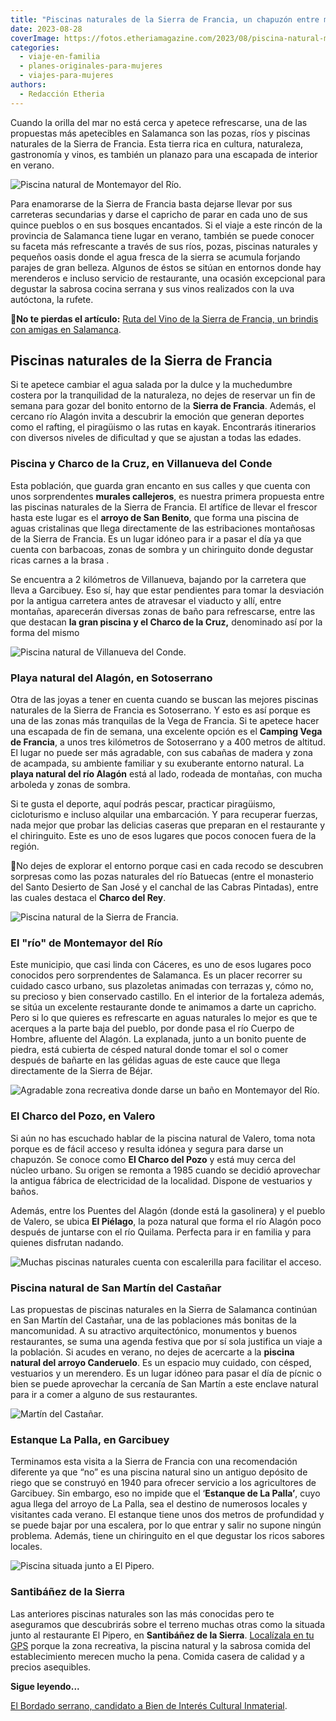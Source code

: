 ```yaml
---
title: "Piscinas naturales de la Sierra de Francia, un chapuzón entre montañas"
date: 2023-08-28
coverImage: https://fotos.etheriamagazine.com/2023/08/piscina-natural-montemayor-rio-salamanca.jpg
categories: 
  - viaje-en-familia
  - planes-originales-para-mujeres
  - viajes-para-mujeres
authors: 
  - Redacción Etheria
---
```


Cuando la orilla del mar no está cerca y apetece refrescarse, una de las propuestas más 
apetecibles en Salamanca son las pozas, ríos y piscinas naturales de la Sierra de 
Francia. Esta tierra rica en cultura, naturaleza, gastronomía y vinos, es también un 
planazo para una escapada de interior en verano. 

![Piscina natural de Montemayor del Río.](https://fotos.etheriamagazine.com/2023/08/piscina-natural-montemayor-rio-salamanca.jpg "Piscina natural de Montemayor del Río. © Pepa García")

Para enamorarse de la Sierra de Francia basta dejarse llevar por sus carreteras 
secundarias y darse el capricho de parar en cada uno de sus quince pueblos o en sus 
bosques encantados. Si el viaje a este rincón de la provincia de Salamanca tiene lugar 
en verano, también se puede conocer su faceta más refrescante a través de sus ríos, 
pozas, piscinas naturales y pequeños oasis donde el agua fresca de la sierra se acumula 
forjando parajes de gran belleza. Algunos de éstos se sitúan en entornos donde hay 
merenderos e incluso servicio de restaurante, una ocasión excepcional para degustar la 
sabrosa cocina serrana y sus vinos realizados con la uva autóctona, la rufete. 

📍**No te pierdas el artículo:** [Ruta del Vino de la Sierra de Francia, un brindis con 
amigas en 
Salamanca](https://etheriamagazine.com/2021/08/11/plan-con-amigas-ruta-del-vino-sierra-de-francia/). 

## Piscinas naturales de la Sierra de Francia

Si te apetece cambiar el agua salada por la dulce y la muchedumbre costera por la 
tranquilidad de la naturaleza, no dejes de reservar un fin de semana para gozar del 
bonito entorno de la **Sierra de Francia**. Además, el cercano río Alagón invita a 
descubrir la emoción que generan deportes como el rafting, el piragüismo o las rutas en 
kayak. Encontrarás itinerarios con diversos niveles de dificultad y que se ajustan a 
todas las edades. 

### Piscina y Charco de la Cruz, en Villanueva del Conde

Esta población, que guarda gran encanto en sus calles y que cuenta con unos 
sorprendentes **murales callejeros**, es nuestra primera propuesta entre las piscinas 
naturales de la Sierra de Francia. El artífice de llevar el frescor hasta este lugar es 
el **arroyo de San Benito**, que forma una piscina de aguas cristalinas que llega 
directamente de las estribaciones montañosas de la Sierra de Francia. Es un lugar idóneo 
para ir a pasar el día ya que cuenta con barbacoas, zonas de sombra y un chiringuito 
donde degustar ricas carnes a la brasa . 

Se encuentra a 2 kilómetros de Villanueva, bajando por la carretera que lleva a 
Garcibuey. Eso sí, hay que estar pendientes para tomar la desviación por la antigua 
carretera antes de atravesar el viaducto y allí, entre montañas, aparecerán diversas 
zonas de baño para refrescarse, entre las que destacan **la gran piscina y el Charco de 
la Cruz,** denominado así por la forma del mismo 

![Piscina natural de Villanueva del Conde.](https://fotos.etheriamagazine.com/2023/08/Piscinas-naturales-sierra-francia.jpg "Piscina natural de Villanueva del Conde. © Turismo de Sierra de Francia")

### Playa natural del Alagón, en Sotoserrano

Otra de las joyas a tener en cuenta cuando se buscan las mejores piscinas naturales de 
la Sierra de Francia es Sotoserrano. Y esto es así porque es una de las zonas más 
tranquilas de la Vega de Francia. Si te apetece hacer una escapada de fin de semana, una 
excelente opción es el **Camping Vega de Francia**, a unos tres kilómetros de 
Sotoserrano y a 400 metros de altitud. El lugar no puede ser más agradable, con sus 
cabañas de madera y zona de acampada, su ambiente familiar y su exuberante entorno 
natural. La **playa natural del río Alagón** está al lado, rodeada de montañas, con 
mucha arboleda y zonas de sombra. 

Si te gusta el deporte, aquí podrás pescar, practicar piragüismo, cicloturismo e incluso 
alquilar una embarcación. Y para recuperar fuerzas, nada mejor que probar las delicias 
caseras que preparan en el restaurante y el chiringuito. Este es uno de esos lugares que 
pocos conocen fuera de la región. 

📍No dejes de explorar el entorno porque casi en cada recodo se descubren sorpresas como 
las pozas naturales del río Batuecas (entre el monasterio del Santo Desierto de San José 
y el canchal de las Cabras Pintadas), entre las cuales destaca el **Charco del Rey**. 

![Piscina natural de la Sierra de Francia.](https://fotos.etheriamagazine.com/2023/08/poza-natural-sierra-francia.jpg "Piscina natural de Salamanca. © Turismo Sierra de Francia")

### El "río" de Montemayor del Río

Este municipio, que casi linda con Cáceres, es uno de esos lugares poco conocidos pero 
sorprendentes de Salamanca. Es un placer recorrer su cuidado casco urbano, sus 
plazoletas animadas con terrazas y, cómo no, su precioso y bien conservado castillo. En 
el interior de la fortaleza además, se sitúa un excelente restaurante donde te animamos 
a darte un capricho. Pero si lo que quieres es refrescarte en aguas naturales lo mejor 
es que te acerques a la parte baja del pueblo, por donde pasa el río Cuerpo de Hombre, 
afluente del Alagón. La explanada, junto a un bonito puente de piedra, está cubierta de 
césped natural donde tomar el sol o comer después de bañarte en las gélidas aguas de 
este cauce que llega directamente de la Sierra de Béjar. 

![Agradable zona recreativa donde darse un baño en Montemayor del Río.](https://fotos.etheriamagazine.com/2023/08/piscina-natural-montemayor-rio.jpg "Agradable zona recreativa donde darse un baño en Montemayor del Río. © Pepa García")

### El Charco del Pozo, en Valero

Si aún no has escuchado hablar de la piscina natural de Valero, toma nota porque es de 
fácil acceso y resulta idónea y segura para darse un chapuzón. Se conoce como **El 
Charco del Pozo** y está muy cerca del núcleo urbano. Su origen se remonta a 1985 cuando 
se decidió aprovechar la antigua fábrica de electricidad de la localidad. Dispone de 
vestuarios y baños. 

Además, entre los Puentes del Alagón (donde está la gasolinera) y el pueblo de Valero, 
se ubica **El Piélago**, la poza natural que forma el río Alagón poco después de 
juntarse con el río Quilama. Perfecta para ir en familia y para quienes disfrutan 
nadando. 

![Muchas piscinas naturales cuenta con escalerilla para facilitar el acceso.](https://fotos.etheriamagazine.com/2023/08/piscina-natural-rio-salamanca.jpg "Muchas piscinas naturales cuenta con barandilla para facilitar el acceso. © Turismo Sª Francia")

### Piscina natural de San Martín del Castañar

Las propuestas de piscinas naturales en la Sierra de Salamanca continúan en San Martín 
del Castañar, una de las poblaciones más bonitas de la mancomunidad. A su atractivo 
arquitectónico, monumentos y buenos restaurantes, se suma una agenda festiva que por sí 
sola justifica un viaje a la población. Si acudes en verano, no dejes de acercarte a la 
**piscina natural del arroyo Canderuelo**. Es un espacio muy cuidado, con césped, 
vestuarios y un merendero. Es un lugar idóneo para pasar el día de pícnic o bien se 
puede aprovechar la cercanía de San Martín a este enclave natural para ir a comer a 
alguno de sus restaurantes. 

![Martín del Castañar.](https://fotos.etheriamagazine.com/2023/08/piscina-martin-castanar.jpg "Martín del Castañar. © CC")

### Estanque La Palla, en Garcibuey

Terminamos esta visita a la Sierra de Francia con una recomendación diferente ya que 
“no” es una piscina natural sino un antiguo depósito de riego que se construyó en 1940 
para ofrecer servicio a los agricultores de Garcibuey. Sin embargo, eso no impide que el 
‘**Estanque de La Palla’**, cuyo agua llega del arroyo de La Palla, sea el destino de 
numerosos locales y visitantes cada verano. El estanque tiene unos dos metros de 
profundidad y se puede bajar por una escalera, por lo que entrar y salir no supone 
ningún problema. Además, tiene un chiringuito en el que degustar los ricos sabores 
locales. 

![Piscina situada junto a El Pipero.](https://fotos.etheriamagazine.com/2023/08/piscina-el-pipero.jpg "Piscina situada junto a El Pipero. © Pepa García")

### Santibáñez de la Sierra

Las anteriores piscinas naturales son las más conocidas pero te aseguramos que 
descubrirás sobre el terreno muchas otras como la situada junto al restaurante El 
Pipero, en **Santibáñez de la Sierra**. [Localízala en tu 
GPS](https://goo.gl/maps/2e8rGJMKKdzkP8q16) porque la zona recreativa, la piscina 
natural y la sabrosa comida del establecimiento merecen mucho la pena. Comida casera de 
calidad y a precios asequibles. 

**Sigue leyendo...** 

[El Bordado serrano, candidato a Bien de Interés Cultural 
Inmaterial](https://etheriamagazine.com/2022/01/14/bordado-serrano-bien-interes-cultural/).
